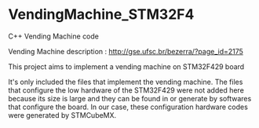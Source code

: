 # VendingMachine_STM32F4

C++ Vending Machine code

Vending Machine description : http://gse.ufsc.br/bezerra/?page_id=2175

This project aims to implement a vending machine on STM32F429 board

It's only included the files that implement the vending machine. The files that configure the low hardware of the STM32F429 were not added here because its size is large and they can be found in or generate by softwares that configure the board. In our case, these configuration hardware codes were generated by STMCubeMX. 


